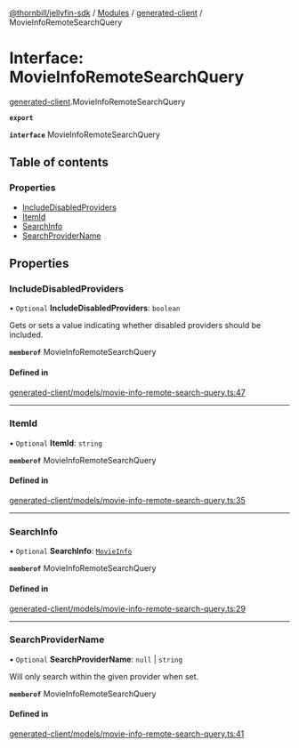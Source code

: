 [@thornbill/jellyfin-sdk](../README.md) / [Modules](../modules.md) / [generated-client](../modules/generated_client.md) / MovieInfoRemoteSearchQuery

# Interface: MovieInfoRemoteSearchQuery

[generated-client](../modules/generated_client.md).MovieInfoRemoteSearchQuery

**`export`**

**`interface`** MovieInfoRemoteSearchQuery

## Table of contents

### Properties

- [IncludeDisabledProviders](generated_client.MovieInfoRemoteSearchQuery.md#includedisabledproviders)
- [ItemId](generated_client.MovieInfoRemoteSearchQuery.md#itemid)
- [SearchInfo](generated_client.MovieInfoRemoteSearchQuery.md#searchinfo)
- [SearchProviderName](generated_client.MovieInfoRemoteSearchQuery.md#searchprovidername)

## Properties

### IncludeDisabledProviders

• `Optional` **IncludeDisabledProviders**: `boolean`

Gets or sets a value indicating whether disabled providers should be included.

**`memberof`** MovieInfoRemoteSearchQuery

#### Defined in

[generated-client/models/movie-info-remote-search-query.ts:47](https://github.com/thornbill/jellyfin-sdk-typescript/blob/c68c853/src/generated-client/models/movie-info-remote-search-query.ts#L47)

___

### ItemId

• `Optional` **ItemId**: `string`

**`memberof`** MovieInfoRemoteSearchQuery

#### Defined in

[generated-client/models/movie-info-remote-search-query.ts:35](https://github.com/thornbill/jellyfin-sdk-typescript/blob/c68c853/src/generated-client/models/movie-info-remote-search-query.ts#L35)

___

### SearchInfo

• `Optional` **SearchInfo**: [`MovieInfo`](generated_client.MovieInfo.md)

**`memberof`** MovieInfoRemoteSearchQuery

#### Defined in

[generated-client/models/movie-info-remote-search-query.ts:29](https://github.com/thornbill/jellyfin-sdk-typescript/blob/c68c853/src/generated-client/models/movie-info-remote-search-query.ts#L29)

___

### SearchProviderName

• `Optional` **SearchProviderName**: ``null`` \| `string`

Will only search within the given provider when set.

**`memberof`** MovieInfoRemoteSearchQuery

#### Defined in

[generated-client/models/movie-info-remote-search-query.ts:41](https://github.com/thornbill/jellyfin-sdk-typescript/blob/c68c853/src/generated-client/models/movie-info-remote-search-query.ts#L41)
